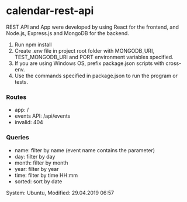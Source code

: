 # calendar-rest-api

REST API and App were developed by using React for the frontend, and Node.js, Express.js and MongoDB for the backend.

1. Run npm install
2. Create .env file in project root folder with MONGODB_URI, TEST_MONGODB_URI and PORT environment variables specified.
3. If you are using Windows OS, prefix package.json scripts with cross-env.
4. Use the commands specified in package.json to run the program or tests.

### Routes

- app: /
- events API: /api/events
- invalid: 404

### Queries

- name: filter by name (event name contains the parameter)
- day: filter by day
- month: filter by month
- year: filter by year
- time: filter by time HH:mm
- sorted: sort by date

System: Ubuntu, Modified: 29.04.2019 06:57

